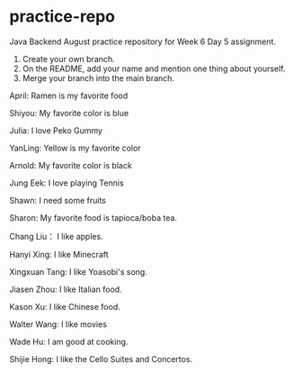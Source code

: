 # practice-repo
Java Backend August practice repository for Week 6 Day 5 assignment.
1. Create your own branch.
2. On the README, add your name and mention one thing about yourself.
3. Merge your branch into the main branch.

April: Ramen is my favorite food

Shiyou: My favorite color is blue

Julia: I love Peko Gummy

YanLing: Yellow is my favorite color

Arnold: My favorite color is black

Jung Eek: I love playing Tennis

Shawn: I need some fruits

Sharon: My favorite food is tapioca/boba tea.

Chang Liu： I like apples.


Hanyi Xing: I like Minecraft

Xingxuan Tang: I like Yoasobi's song.

Jiasen Zhou: I like Italian food.

Kason Xu: I like Chinese food.

Walter Wang: I like movies

Wade Hu: I am good at cooking.

Shijie Hong: I like the Cello Suites and Concertos.
